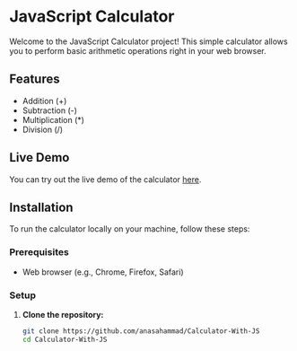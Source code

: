 # JavaScript Calculator

Welcome to the JavaScript Calculator project! This simple calculator allows you to perform basic arithmetic operations right in your web browser.

## Features

- Addition (+)
- Subtraction (-)
- Multiplication (*)
- Division (/)

## Live Demo

You can try out the live demo of the calculator [here](https://anasahammad.github.io/Calculator-With-JS/).



## Installation

To run the calculator locally on your machine, follow these steps:

### Prerequisites

- Web browser (e.g., Chrome, Firefox, Safari)

### Setup

1. **Clone the repository:**
   ```bash
   git clone https://github.com/anasahammad/Calculator-With-JS
   cd Calculator-With-JS
